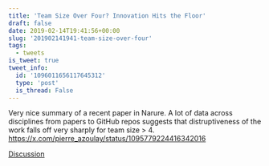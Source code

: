 ```yaml
---
title: 'Team Size Over Four? Innovation Hits the Floor'
draft: false
date: 2019-02-14T19:41:56+00:00
slug: '201902141941-team-size-over-four'
tags:
  - tweets
is_tweet: true
tweet_info:
  id: '1096011656117645312'
  type: 'post'
  is_thread: False
---
```




Very nice summary of a recent paper in Narure. A lot of data across disciplines from papers to GitHub repos suggests that distruptiveness of the work falls off very sharply for team size &gt; 4. <https://x.com/pierre_azoulay/status/1095779224416342016>

[Discussion](https://x.com/sytelus/status/1096011656117645312)
